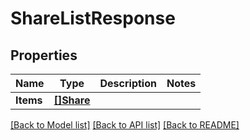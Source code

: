 # ShareListResponse

## Properties

Name | Type | Description | Notes
------------ | ------------- | ------------- | -------------
**Items** | [**[]Share**](Share.md) |  | 

[[Back to Model list]](../README.md#documentation-for-models) [[Back to API list]](../README.md#documentation-for-api-endpoints) [[Back to README]](../README.md)


